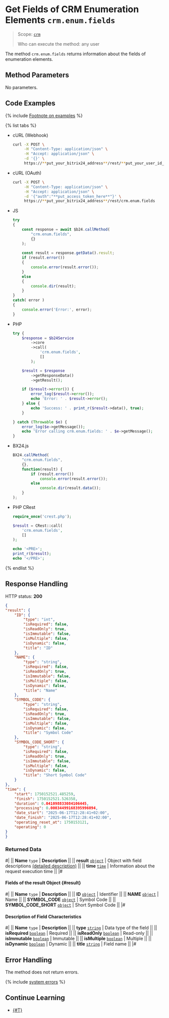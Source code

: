 # Get Fields of CRM Enumeration Elements `crm.enum.fields`

> Scope: [`crm`](../../../scopes/permissions.md)
>
> Who can execute the method: any user

The method `crm.enum.fields` returns information about the fields of enumeration elements.

## Method Parameters

No parameters.

## Code Examples

{% include [Footnote on examples](../../../../_includes/examples.md) %}

{% list tabs %}

- cURL (Webhook)

    ```bash
    curl -X POST \
         -H "Content-Type: application/json" \
         -H "Accept: application/json" \
         -d '{}' \
         https://**put_your_bitrix24_address**/rest/**put_your_user_id_here**/**put_your_webhook_here**/crm.enum.fields
    ```

- cURL (OAuth)

    ```bash
    curl -X POST \
         -H "Content-Type: application/json" \
         -H "Accept: application/json" \
         -d '{"auth":"**put_access_token_here**"}' \
         https://**put_your_bitrix24_address**/rest/crm.enum.fields
    ```

- JS

    ```js
    try
    {
    	const response = await $b24.callMethod(
    		"crm.enum.fields",
    		{}
    	);
    	
    	const result = response.getData().result;
    	if (result.error())
    	{
    		console.error(result.error());
    	}
    	else
    	{
    		console.dir(result);
    	}
    }
    catch( error )
    {
    	console.error('Error:', error);
    }
    ```

- PHP

    ```php
    try {
        $response = $b24Service
            ->core
            ->call(
                'crm.enum.fields',
                []
            );
    
        $result = $response
            ->getResponseData()
            ->getResult();
    
        if ($result->error()) {
            error_log($result->error());
            echo 'Error: ' . $result->error();
        } else {
            echo 'Success: ' . print_r($result->data(), true);
        }
    
    } catch (Throwable $e) {
        error_log($e->getMessage());
        echo 'Error calling crm.enum.fields: ' . $e->getMessage();
    }
    ```

- BX24.js

    ```js
    BX24.callMethod(
        "crm.enum.fields",
        {},
        function(result) {
            if (result.error())
                console.error(result.error());
            else
                console.dir(result.data());
        }
    );
    ```

- PHP CRest

    ```php
    require_once('crest.php');

    $result = CRest::call(
        'crm.enum.fields',
        []
    );

    echo '<PRE>';
    print_r($result);
    echo '</PRE>';
    ```

{% endlist %}

## Response Handling

HTTP status: **200**

```json
{
"result": {
    "ID": {
        "type": "int",
        "isRequired": false,
        "isReadOnly": true,
        "isImmutable": false,
        "isMultiple": false,
        "isDynamic": false,
        "title": "ID"
    },
    "NAME": {
        "type": "string",
        "isRequired": false,
        "isReadOnly": true,
        "isImmutable": false,
        "isMultiple": false,
        "isDynamic": false,
        "title": "Name"
    },
    "SYMBOL_CODE": {
        "type": "string",
        "isRequired": false,
        "isReadOnly": true,
        "isImmutable": false,
        "isMultiple": false,
        "isDynamic": false,
        "title": "Symbol Code"
    },
    "SYMBOL_CODE_SHORT": {
        "type": "string",
        "isRequired": false,
        "isReadOnly": true,
        "isImmutable": false,
        "isMultiple": false,
        "isDynamic": false,
        "title": "Short Symbol Code"
    }
},
"time": {
    "start": 1750152521.485259,
    "finish": 1750152521.526358,
    "duration": 0.041098833084106445,
    "processing": 0.00034499168395996094,
    "date_start": "2025-06-17T12:28:41+02:00",
    "date_finish": "2025-06-17T12:28:41+02:00",
    "operating_reset_at": 1750153121,
    "operating": 0
}
}
```

### Returned Data

#|
|| **Name**
`type` | **Description** ||
|| **result**
[`object`](../../../data-types.md) | Object with field descriptions [(detailed description)](#result) ||
|| **time**
[`time`](../../../data-types.md#time) | Information about the request execution time ||
|#

#### Fields of the result Object {#result}

#|
|| **Name**
`type` | **Description** ||
|| **ID**
[`object`](../../../data-types.md) | Identifier ||
|| **NAME**
[`object`](../../../data-types.md) | Name ||
|| **SYMBOL_CODE**
[`object`](../../../data-types.md) | Symbol Code ||
|| **SYMBOL_CODE_SHORT**
[`object`](../../../data-types.md) | Short Symbol Code ||
|#

#### Description of Field Characteristics

#|
|| **Name**
`type` | **Description** ||
|| **type**
[`string`](../../../data-types.md) | Data type of the field ||
|| **isRequired**
[`boolean`](../../../data-types.md) | Required ||
|| **isReadOnly**
[`boolean`](../../../data-types.md) | Read-only ||
|| **isImmutable**
[`boolean`](../../../data-types.md) | Immutable ||
|| **isMultiple**
[`boolean`](../../../data-types.md) | Multiple ||
|| **isDynamic**
[`boolean`](../../../data-types.md) | Dynamic ||
|| **title**
[`string`](../../../data-types.md) | Field name ||
|#

## Error Handling

The method does not return errors.

{% include [system errors](../../../../_includes/system-errors.md) %}

## Continue Learning

- [{#T}](./index.md)